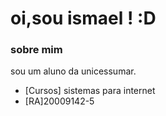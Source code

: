 # oi,sou ismael ! :D

### sobre mim 
sou um aluno da unicessumar.

- [Cursos] sistemas para internet 
- [RA]20009142-5